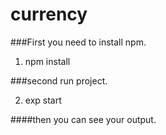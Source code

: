 # currency

###First you need to install npm.

1. npm install

###second run project.

2. exp start

####then you can see your output.
